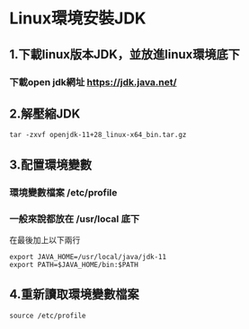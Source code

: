 # Linux環境安裝JDK

## 1.下載linux版本JDK，並放進linux環境底下

### 下載open jdk網址 https://jdk.java.net/

## 2.解壓縮JDK

```
tar -zxvf openjdk-11+28_linux-x64_bin.tar.gz
```

## 3.配置環境變數

### 環境變數檔案 /etc/profile

### 一般來說都放在 /usr/local 底下

在最後加上以下兩行
```
export JAVA_HOME=/usr/local/java/jdk-11
export PATH=$JAVA_HOME/bin:$PATH

```

## 4.重新讀取環境變數檔案

```
source /etc/profile
```